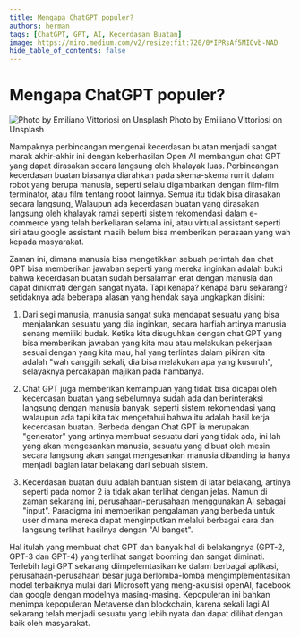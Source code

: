 ```yaml
---
title: Mengapa ChatGPT populer?
authors: herman
tags: [ChatGPT, GPT, AI, Kecerdasan Buatan]
image: https://miro.medium.com/v2/resize:fit:720/0*IPRsAf5MIOvb-NAD
hide_table_of_contents: false
---
```


# Mengapa ChatGPT populer?

![Photo by Emiliano Vittoriosi on Unsplash](https://miro.medium.com/v2/resize:fit:720/0*IPRsAf5MIOvb-NAD)
Photo by Emiliano Vittoriosi on Unsplash

Nampaknya perbincangan mengenai kecerdasan buatan menjadi sangat marak akhir-akhir ini dengan keberhasilan Open AI membangun chat GPT yang dapat dirasakan secara langsung oleh khalayak luas. Perbincangan kecerdasan buatan biasanya diarahkan pada skema-skema rumit dalam robot yang berupa manusia, seperti selalu digambarkan dengan film-film terminator, atau film tentang robot lainnya. Semua itu tidak bisa dirasakan secara langsung, Walaupun ada kecerdasan buatan yang dirasakan langsung oleh khalayak ramai seperti sistem rekomendasi dalam e-commerce yang telah berkeliaran selama ini, atau virtual assistant seperti siri atau google assistant masih belum bisa memberikan perasaan yang wah kepada masyarakat.

Zaman ini, dimana manusia bisa mengetikkan sebuah perintah dan chat GPT bisa memberikan jawaban seperti yang mereka inginkan adalah bukti bahwa kecerdasan buatan sudah bersalaman erat dengan manusia dan dapat dinikmati dengan sangat nyata. Tapi kenapa? kenapa baru sekarang? setidaknya ada beberapa alasan yang hendak saya ungkapkan disini:

1. Dari segi manusia, manusia sangat suka mendapat sesuatu yang bisa menjalankan sesuatu yang dia inginkan, secara harfiah artinya manusia senang memiliki budak. Ketika kita disuguhkan dengan chat GPT yang bisa memberikan jawaban yang kita mau atau melakukan pekerjaan sesuai dengan yang kita mau, hal yang terlintas dalam pikiran kita adalah "wah canggih sekali, dia bisa melakukan apa yang kusuruh", selayaknya percakapan majikan pada hambanya.

2. Chat GPT juga memberikan kemampuan yang tidak bisa dicapai oleh kecerdasan buatan yang sebelumnya sudah ada dan berinteraksi langsung dengan manusia banyak, seperti sistem rekomendasi yang walaupun ada tapi kita tak mengetahui bahwa itu adalah hasil kerja kecerdasan buatan. Berbeda dengan Chat GPT ia merupakan "generator" yang artinya membuat sesuatu dari yang tidak ada, ini lah yang akan mengesankan manusia, sesuatu yang dibuat oleh mesin secara langsung akan sangat mengesankan manusia dibanding ia hanya menjadi bagian latar belakang dari sebuah sistem.

3. Kecerdasan buatan dulu adalah bantuan sistem di latar belakang, artinya seperti pada nomor 2 ia tidak akan terlihat dengan jelas. Namun di zaman sekarang ini, perusahaan-perusahaan menggunakan AI sebagai "input". Paradigma ini memberikan pengalaman yang berbeda untuk user dimana mereka dapat menginputkan melalui berbagai cara dan langsung terlihat hasilnya dengan "AI banget".

Hal itulah yang membuat chat GPT dan banyak hal di belakangnya (GPT-2, GPT-3 dan GPT-4) yang terlihat sangat booming dan sangat diminati. Terlebih lagi GPT sekarang diimpelemtasikan ke dalam berbagai aplikasi, perusahaan-perusahaan besar juga berlomba-lomba mengimplementasikan model terbaiknya mulai dari Microsoft yang meng-akuisisi openAI, facebook dan google dengan modelnya masing-masing. Kepopuleran ini bahkan menimpa kepopuleran Metaverse dan blockchain, karena sekali lagi AI sekarang telah menjadi sesuatu yang lebih nyata dan dapat dilihat dengan baik oleh masyarakat.
